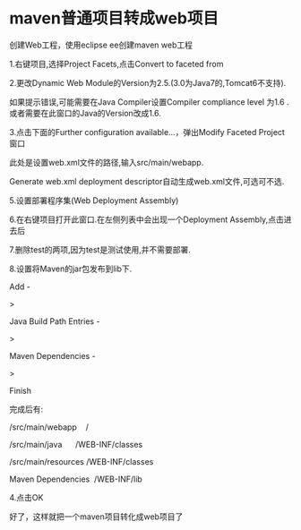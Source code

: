 # maven普通项目转成web项目

创建Web工程，使用eclipse ee创建maven web工程 

  


1.右键项目,选择Project Facets,点击Convert to faceted from 

2.更改Dynamic Web Module的Version为2.5.\(3.0为Java7的,Tomcat6不支持\). 

如果提示错误,可能需要在Java Compiler设置Compiler compliance level 为1.6 .或者需要在此窗口的Java的Version改成1.6. 

3.点击下面的Further configuration available…，弹出Modify Faceted Project窗口 

此处是设置web.xml文件的路径,输入src/main/webapp. 

Generate web.xml deployment descriptor自动生成web.xml文件,可选可不选. 

5.设置部署程序集\(Web Deployment Assembly\) 

6.在右键项目打开此窗口.在左侧列表中会出现一个Deployment Assembly,点击进去后 

7.删除test的两项,因为test是测试使用,并不需要部署. 

8.设置将Maven的jar包发布到lib下. 

Add -

&gt;

 Java Build Path Entries -

&gt;

 Maven Dependencies -

&gt;

 Finish 

  


完成后有: 

/src/main/webapp    / 

/src/main/java      /WEB-INF/classes 

/src/main/resources /WEB-INF/classes 

Maven Dependencies  /WEB-INF/lib 

4.点击OK 

好了，这样就把一个maven项目转化成web项目了

